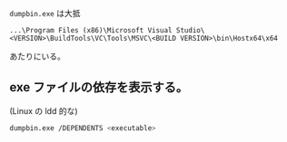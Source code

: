 `dumpbin.exe` は大抵
```
...\Program Files (x86)\Microsoft Visual Studio\<VERSION>\BuildTools\VC\Tools\MSVC\<BUILD VERSION>\bin\Hostx64\x64
```
あたりにいる。


## exe ファイルの依存を表示する。  
(Linux の ldd 的な)

```sh
dumpbin.exe /DEPENDENTS <executable>
```
